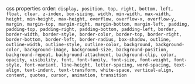 css properties order:
`display, position, top, right, bottom, left, float, clear, z-index,
box-sizing, width, min-width, max-width, height, min-height, max-height, overflow, overflow-x, overflow-y,
margin, margin-top, margin-right, margin-bottom, margin-left, padding, padding-top, padding-right, padding-bottom, padding-left,
border, border-width, border-style, border-color, border-top, border-right, border-bottom, border-left, border-radius,
box-shadow, outline, outline-width, outline-style, outline-color,
background, background-color, background-image, background-size, background-position, background-repeat, background-attachment, background-clip,
color, opacity, visibility, font, font-family, font-size, font-weight, font-style, font-variant, line-height, letter-spacing, word-spacing, text-align, text-indent, text-transform, white-space, vertical-align,
content, quotes, cursor, animation, transition`
